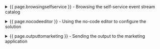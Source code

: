 <details markdown="1">

<summary>{{ page.browsingselfservice }} - Browsing the self-service event stream catalog</summary>

Focus Corp’s marketing team wants to offer a high-value promotion to specific first-time customers immediately after their initial order.
<br/>

| **{{ page.browsingselfservice }}.1** | **Subscribe to the customer and order topics** |
| :--- | :--- |
| **Narration** | The marketing team browse the self-service catalog to find the event streams they need.   |
| **Action** &nbsp; {{ page.browsingselfservice }}.1.1 | Open the IBM Event Endpoint Management console. Select the **catalog** (1) icon and click on **CUSTOMERS** (2).<br/> <img src="../300-integration-event-automation-common/images/1-Catalog-SelectCustomer.png" width="800" /> |
| **Narration** | They see the CUSTOMERS stream description, sample message and connectivity details. They confirm this provides an event for each new customer who registers. They generate security credentials for their application to access the stream.   |
| **Action** &nbsp; {{ page.browsingselfservice }}.1.2 | Show the description, sample message and connection details. Click on the **Generate access credentials**.<br/> <img src="../300-integration-event-automation-common/images/1-Catalog-GenerateCustomerCred.png" width="800" /> |
| **Action** &nbsp; {{ page.browsingselfservice }}.1.3 | Fill in **marketing@focus.corp** (1) as the contact details, and click **Generate**.<br/> <img src="../300-integration-event-automation-common/images/1-Catalog-ContactDetailsCustomer.png" width="800" /> |
| **Narration** | The credentials are immediately created which the team safely store.   |
| **Action** &nbsp; {{ page.browsingselfservice }}.1.4 | Save the **Username** (1) and **Password** (2) to a safe location before clicking on **Close** (3).<br/> <img src="../300-integration-event-automation-common/images/1-Catalog-CopyCustomerCred.png" width="800" /> |
| **Narration** | The marketing team discover the ORDERS stream that provides an event for each new order. They complete the same process to generate credentials for this stream.  |
| **Action** &nbsp; {{ page.browsingselfservice }}.1.5 | Complete the same process for the order topic. Select the **catalog** (1) icon and click on **ORDERS** (2).<br/> <img src="../300-integration-event-automation-common/images/1-Catalog-SelectOrder.png" width="800" /> |
| **Action** &nbsp; {{ page.browsingselfservice }}.1.6 | Show the description, sample message and connection details. Click on the **Generate access credentials**.<br/> <img src="../300-integration-event-automation-common/images/1-Catalog-GenerateOrderCred.png" width="800" /> |
| **Action** &nbsp; {{ page.browsingselfservice }}.1.7 | Fill in **marketing@focus.corp** (1) as the contact details, and click **Generate**.<br/> <img src="../300-integration-event-automation-common/images/1-Catalog-ContactDetailsOrder.png" width="800" /> |
| **Action** &nbsp; {{ page.browsingselfservice }}.1.8 | Save the **Username** (1) and **Password** (2) to a safe location before clicking on **Close** (3).<br/> <img src="../300-integration-event-automation-common/images/1-Catalog-CopyOrderCred.png" width="800" /> |

<br/>

**[Go to top](#place1)**

<br/><br/>

</details>

<p/>

<details markdown="1">

<summary>{{ page.nocodeeditor }} - Using the no-code editor to configure the solution </summary>

The marketing team’s business requirement is to correlate newly created customer accounts with orders of over 100 dollars within a 24-hour window. 

<br/>

| **{{ page.nocodeeditor }}.1** | **Configure an event source for the order events** |
| :--- | :--- |
| **Narration** | The team will use an event flow to detect when a new customer creates an order over $100. They start by creating a new flow called NewCustomerLargeOrder. |
| **Action** &nbsp; {{ page.nocodeeditor }}.1.1 | Open the IBM Event Processing console and click **Create** (1) to start authoring a new flow.<br/> <img src="../300-integration-event-automation-common/images/2-Flow-CreateFlow.png" width="800" /> |
| **Action** &nbsp; {{ page.nocodeeditor }}.1.2 | Specify **NewCustomerLargeOrder** (1) for the flow name and click **Create** (2).<br/> <img src="../300-integration-event-automation-common/images/2-Flow-FlowName.png" width="800" /> |
| **Narration** | A flow starts with one or more event sources, which represent the inbound events. The marketing team start defining the ORDERS event source by dragging and dropping the node onto the canvas.|
| **Action** &nbsp; {{ page.nocodeeditor }}.1.3 | Press and hold the mouse button on the **Event source** node.<br/> <img src="../300-integration-event-automation-common/images/2-Flow-1stEventSourceSelect.png" width="800" /> |
| **Action** &nbsp; {{ page.nocodeeditor }}.1.4 | Drag onto the canvas and release the mouse button.<br/> <img src="../300-integration-event-automation-common/images/2-Flow-1stEventSourceDrag.png" width="800" /> |
| **Narration** | Then they configure the event source starting with the connectivity details they discovered in the event management console.|
| **Action** &nbsp; {{ page.nocodeeditor }}.1.5 | Hover over the added node and select the **edit** icon.<br/> <img src="../300-integration-event-automation-common/images/2-Flow-1stEventSourceEdit.png" width="800" /> |
| **Action** &nbsp; {{ page.nocodeeditor }}.1.6 | Select the **Add event source** (1) tile and click on **Next** (2).<br/> <img src="../300-integration-event-automation-common/images/2-Flow-1stEventSourceAdd.png" width="800" /> |
| **Action** &nbsp; {{ page.nocodeeditor }}.1.7 | Return to the Event Endpoint Management console and scroll down to the Access information. Copy the server address details.<br/> <img src="../300-integration-event-automation-common/images/2-Flow-EEMAddress.png" width="800" /> |
| **Action** &nbsp; {{ page.nocodeeditor }}.1.8 | Type **Orders** (1) for the node name, paste the server address into the **Server** (2) field, and click **Next** (3).<br/> <img src="../300-integration-event-automation-common/images/2-Flow-1stEventSourceServerDetails.png" width="800" /> |
| **Narration** | They configure the security details, accepting the certificates being used by the event stream. Then they specify the username / password credentials that they generated in the event management console.|
| **Action** &nbsp; {{ page.nocodeeditor }}.1.9 | Check the **Accept certificates** (1) box and select **Next** (2).<br/> <img src="../300-integration-event-automation-common/images/2-Flow-1stEventSourceAcceptCerts.png" width="800" /> |
| **Action** &nbsp; {{ page.nocodeeditor }}.1.10 | Copy the username (1) and password (2) from step {{ page.browsingselfservice }}.1.8, and click **Next** (3).<br/> <img src="../300-integration-event-automation-common/images/2-Flow-1stEventSourceCredentials.png" width="800" /> |
| **Narration** | The system connects to the event stream and queries the available topics for the provided credentials. A single ORDERS topic is found and selected by the team.|
| **Action** &nbsp; {{ page.nocodeeditor }}.1.11 | Check **ORDERS** (1) and click **Next** (3).<br/> <img src="../300-integration-event-automation-common/images/2-Flow-1stEventSourceSelectTopic.png" width="800" /> |
| **Narration** | The data structure for the events needs to be defined. For simplicity the team decide to copy the sample message from the Event Management console.|
| **Action** &nbsp; {{ page.nocodeeditor }}.1.12 | Click on **Upload a schema or sample message** (1).<br/> <img src="../300-integration-event-automation-common/images/2-Flow-1stEventSourceUploadSample.png" width="800" /> |
| **Action** &nbsp; {{ page.nocodeeditor }}.1.13 | Select the **Sample message** (1) tab, copy the text below into the **Enter sample message** (2) box, and click **Done** (3).<br/> <br/><inline-code code="{<br/>&nbsp;&nbsp;&quot;quantity&quot;: 9,<br/>&nbsp;&nbsp;&quot;price&quot;: 197.09,<br/>&nbsp;&nbsp;&quot;customerid&quot;: &quot;a7d1586b-ced1-462f-9e44-14e9e5013540&quot;,<br/>&nbsp;&nbsp;&quot;description&quot;: &quot;Composite Oversize 28in Tennis Racket&quot;,<br/>&nbsp;&nbsp;&quot;id&quot;: &quot;1eba7af9-b748-4754-b750-3459e589dccf&quot;,<br/>&nbsp;&nbsp;&quot;region&quot;: &quot;EMEA&quot;,<br/>&nbsp;&nbsp;&quot;ordertime&quot;: &quot;2023-10-24 19:26:04.839&quot;,<br/>&nbsp;&nbsp;&quot;customer&quot;: &quot;Reed McKenzie DDS&quot;<br/>}"></inline-code><img src="../300-integration-event-automation-common/images/2-Flow-1stEventSourceSample.png" width="800" /> |
| **Action** &nbsp; {{ page.nocodeeditor }}.1.14 | Click on **Configure**.<br/> <img src="../300-integration-event-automation-common/images/2-Flow-1stEventSourceComplete.png" width="800" /> |

<br/>

| **{{ page.nocodeeditor }}.2** | **Configure an event source for the customer events** |
| :--- | :--- |
| **Narration** | The marketing team require a second event source for the new customer events. They drag and drop an event source node onto the canvas.  |
| **Action** &nbsp; {{ page.nocodeeditor }}.2.1 | Press and hold the mouse button on the **Event source** (1) node, and drag onto the canvas (2).<br/> <img src="../300-integration-event-automation-common/images/2-Flow-2ndEventSourceDrag.png" width="800" /> |
| **Narration** | Similar to before the team configure the event source starting with the connectivity details they discovered in the event management console. |
| **Action** &nbsp; {{ page.nocodeeditor }}.2.2 | Hover over the added node and select the **edit** icon.<br/> <img src="../300-integration-event-automation-common/images/2-Flow-2ndEventSourceEdit.png" width="800" /> |
| **Action** &nbsp; {{ page.nocodeeditor }}.2.3 | Select the **Add event source** (1) tile and click on **Next** (2).<br/> <img src="../300-integration-event-automation-common/images/2-Flow-2ndEventSourceAdd.png" width="800" /> |
| **Action** &nbsp; {{ page.nocodeeditor }}.2.4 | Return to the Event Endpoint Management console and scroll down to the Access information. Copy the server address details.<br/> <img src="../300-integration-event-automation-common/images/2-Flow-EEMAddress.png" width="800" /> |
| **Action** &nbsp; {{ page.nocodeeditor }}.2.5 | Type **New Customers** (1) for the node name, paste the server address into the **Server** (2) field, and click **Next** (3).<br/> <img src="../300-integration-event-automation-common/images/2-Flow-2ndEventSourceServerDetails.png" width="800" /> |
| **Narration** | They configure the security details, accepting the certificates being used by the event stream. Then they specify the username / password credentials that they generated in the event management console.|
| **Action** &nbsp; {{ page.nocodeeditor }}.2.6 | Check the **Accept certificates** (1) box and select **Next** (2).<br/> <img src="../300-integration-event-automation-common/images/2-Flow-2ndEventSourceAcceptCerts.png" width="800" /> |
| **Action** &nbsp; {{ page.nocodeeditor }}.2.7 | Copy the username (1) and password (2) from step {{ page.browsingselfservice }}.1.4, and click **Next** (3).<br/> <img src="../300-integration-event-automation-common/images/2-Flow-2ndEventSourceCredentials.png" width="800" /> |
| **Narration** | The system connects to the event stream and queries the available topics for the provided credentials. A single CUSTOMERS topic is found and selected by the team.|
| **Action** &nbsp; {{ page.nocodeeditor }}.2.8 | Check **CUSTOMERS** (1) and click **Next** (3).<br/> <img src="../300-integration-event-automation-common/images/2-Flow-2ndEventSourceSelectTopic.png" width="800" /> |
| **Narration** | The data structure for the events needs to be defined. For simplicity the team decide to copy the sample message from the Event Management console.|
| **Action** &nbsp; {{ page.nocodeeditor }}.2.9 | Click on **Upload a schema or sample message** (1).<br/> <img src="../300-integration-event-automation-common/images/2-Flow-2ndEventSourceUploadSample.png" width="800" /> |
| **Action** &nbsp; {{ page.nocodeeditor }}.2.10 | Select the **Sample message** (1) tab, copy the text below into the **Enter sample message** (2) box, and click **Done** (3).<br/> <br/><inline-code code="{<br/>&nbsp;&nbsp;&quot;customerid&quot;: &quot;acb3eb65-98a1-45c2-84d4-f5df157862b4&quot;,<br/>&nbsp;&nbsp;&quot;customername&quot;: &quot;Emilio Quitzon&quot;,<br/>&nbsp;&nbsp;&quot;registered&quot;: &quot;2023-10-24 19:20:35.638&quot;<br/>}"></inline-code><img src="../300-integration-event-automation-common/images/2-Flow-2ndEventSourceSample.png" width="800" /> |
| **Action** &nbsp; {{ page.nocodeeditor }}.2.11 | Click on **Configure**.<br/> <img src="../300-integration-event-automation-common/images/2-Flow-2ndEventSourceComplete.png" width="800" /> |

<br/>

| **{{ page.nocodeeditor }}.3** | **Filter orders over 100 dollars** |
| :--- | :--- |
| **Narration** | The ORDERS stream provides an event for each order; however the marketing team only require orders over $100. They will use a Filter node to disregard the unnecessary events. They drag and drop the  node onto the canvas. |
| **Action** &nbsp; {{ page.nocodeeditor }}.3.1 | Press and hold the mouse button on the **Filter** (1) node and drag onto the canvas (2).<br/> <img src="../300-integration-event-automation-common/images/2-Flow-FilterDrag.png" width="800" /> |
| **Narration** | The team connects the ORDERS output terminal of the filter node. |
| **Action** &nbsp; {{ page.nocodeeditor }}.3.2 | Hover over the Orders output terminal and hold the mouse button down.<br/> <img src="../300-integration-event-automation-common/images/2-Flow-FilterConnectSource1.png" width="800" /> |
| **Action** &nbsp; {{ page.nocodeeditor }}.3.3 | Drag the connection to the filter's input terminal and release the mouse button.<br/> <img src="../300-integration-event-automation-common/images/2-Flow-FilterConnectTarget.png" width="800" /> |
| **Narration** | The filter node provides an expression builder that makes it easy for the marketing team to filter out orders under $100. |
| **Action** &nbsp; {{ page.nocodeeditor }}.3.4 | Hover over the Filter node and select the **edit** icon.<br/> <img src="../300-integration-event-automation-common/images/2-Flow-FilterEdit.png" width="800" /> |
| **Action** &nbsp; {{ page.nocodeeditor }}.3.5 | Enter **FilterLargeOrders** (1) for the node name and click **Next** (2).<br/> <img src="../300-integration-event-automation-common/images/2-Flow-FilterName.png" width="800" /> |
| **Action** &nbsp; {{ page.nocodeeditor }}.3.6 | Click on the **Assistance** pull down.<br/> <img src="../300-integration-event-automation-common/images/2-Flow-FilterAssistance.png" width="800" /> |
| **Action** &nbsp; {{ page.nocodeeditor }}.3.7 | Select **price** (1) for the property, **> Is greater than** (2) for the condition and enter **100** (3) for the value. Click on **Add to expression** (4) to complete . <br/> <img src="../300-integration-event-automation-common/images/2-Flow-FilterCondition.png" width="800" /> |
| **Action** &nbsp; {{ page.nocodeeditor }}.3.8 | The completed conditions will be shown (1), click on **Configure** (2). <br/> <img src="../300-integration-event-automation-common/images/2-Flow-FilterComplete.png" width="800" /> |

<br/>

| **{{ page.nocodeeditor }}.4** | **Identify new customer order over 100 dollars** |
| :--- | :--- |
| **Narration** | The team want to join the new customer and filtered order stream together, detecting when a new customer has placed a large order within 24 hours. To detect this situation a JOIN node is used. The team drag and drop the node on to the canvas.  |
| **Action** &nbsp; {{ page.nocodeeditor }}.4.1 | Press and hold the mouse button on the **Interval join** node and drag onto the canvas.<br/> <img src="../300-integration-event-automation-common/images/2-Flow-JoinDrag.png" width="800" /> |
| **Narration** | The JOIN node takes two input streams. The marketing team connect the filtered orders and new customers events to the input terminal of the JOIN node.  |
| **Action** &nbsp; {{ page.nocodeeditor }}.4.2 | Hover over the New Customers output terminal and hold the mouse button down.<br/> <img src="../300-integration-event-automation-common/images/2-Flow-JoinSourceConnect1.png" width="800" /> |
| **Action** &nbsp; {{ page.nocodeeditor }}.4.3 | Drag the connection to the intervalJoin_1 input terminal and release the mouse button.<br/> <img src="../300-integration-event-automation-common/images/2-Flow-JoinSourceConnect2.png" width="800" /> |
| **Action** &nbsp; {{ page.nocodeeditor }}.4.4 | Complete the same process to connect the FilterLargeOrders output terminal.<br/> <img src="../300-integration-event-automation-common/images/2-Flow-JoinSourceConnect4.png" width="800" /> |
| **Narration** | To detect a common event across the two streams the team need to configure how the JOIN node can match events. The marketing team use the expression builder to correlate events based on the common customerid field within the two event.   |
| **Action** &nbsp; {{ page.nocodeeditor }}.4.5 | Hover over the intervalJoin_1 node and select the **edit** icon.<br/> <img src="../300-integration-event-automation-common/images/2-Flow-JoinEdit.png" width="800" /> |
| **Action** &nbsp; {{ page.nocodeeditor }}.4.6 | Enter **DetectNewCustomerLargeOrder** (1) for the node name and click **Next** (2).<br/> <img src="../300-integration-event-automation-common/images/2-Flow-JoinName.png" width="800" /> |
| **Action** &nbsp; {{ page.nocodeeditor }}.4.7 | Click on the **Assistance** (1) pull down. Select **customerId** (2) (3) from both pull downs and click **Add to expression** (4) to complete. <br/> <img src="../300-integration-event-automation-common/images/2-Flow-JoinCondition.png" width="800" /> |
| **Action** &nbsp; {{ page.nocodeeditor }}.4.8 | The completed condition will be shown, click on **Next**. <br/> <img src="../300-integration-event-automation-common/images/2-Flow-JoinConditionComplete.png" width="800" /> |
| **Narration** | The JOIN node uses a time window to detect a situation. There are two events involved: a triggering event that starts the time window, and a second event that detects the situation. For the marketing team the new customer is the triggering event as this must always happen first, and the order event represents the situation being detected. The team specify this in the UI.    |
| **Action** &nbsp; {{ page.nocodeeditor }}.4.9 | Select **FilterLargeOrders (event_time)** for the event to detect.<br/> <img src="../300-integration-event-automation-common/images/2-Flow-JoinTimeWindow1.png" width="800" /> |
| **Action** &nbsp; {{ page.nocodeeditor }}.4.10 | Select **New Customers (event_time)** (1) for the event to start the time window, change the metric to **hours** (2), number of hours to **24** (3), and click **Next** (4).<br/> <img src="../300-integration-event-automation-common/images/2-Flow-JoinTimeWindow2.png" width="800" /> |
| **Narration** | The output data from the JOIN node will be a combination of the fields from the two events. The events have some common names which cause conflicts. This can be resolved by either renaming or removing the fields. As these are duplicates the marketing team delete the fields.   |
| **Action** &nbsp; {{ page.nocodeeditor }}.4.11 | Remove the duplicate fields: **customerid** (1), **event_time** (2).<br/> <img src="../300-integration-event-automation-common/images/2-Flow-JoinRemoveDuplicates.png" width="800" /> |
| **Action** &nbsp; {{ page.nocodeeditor }}.4.12 | Click **Configure**.<br/> <img src="../300-integration-event-automation-common/images/2-Flow-JoinConfigComplete.png" width="800" /> |

<br/>


**[Go to top](#place1)**

<br/><br/>

</details>

<p/>

<details markdown="1">

<summary>{{ page.outputtomarketing }} - Sending the output to the marketing application </summary>

<br/>

| **{{ page.outputtomarketing }}.1** | **Configure an event destination for the customer events** |
| :--- | :--- |
| **Narration** | The marketing team want to emit detected events to the loyalty app that will send the promotion to the customer. Within a flow an event destination node is used to publish events to a stream. They drag and drop the node onto the canvas.|
| **Action** &nbsp; {{ page.outputtomarketing }}.1.1 | Press and hold the mouse button on the **Event destination** (1) node and drag onto the canvas (2).<br/> <img src="../300-integration-event-automation-common/images/2-Flow-DestinationDrag.png" width="800" /> |
| **Narration** | They connect the DetectNewLargeOrder output terminal to the event destination input terminal.|
| **Action** &nbsp; {{ page.outputtomarketing }}.1.2 | Hover over the DetectNewLargeOrder output terminal and hold the mouse button down.<br/> <img src="../300-integration-event-automation-common/images/2-Flow-DestinationConnect1.png" width="800" /> |
| **Action** &nbsp; {{ page.outputtomarketing }}.1.3 | Drag the connection to the sink_1 input terminal and release the mouse button.<br/> <img src="../300-integration-event-automation-common/images/2-Flow-DestinationConnect2.png" width="800" /> |
| **Narration** | The marketing team edit the node configuration to specify a name and the network address of the output stream.|
| **Action** &nbsp; {{ page.outputtomarketing }}.1.4 | Hover over the sink_1 node and select the **edit** icon.<br/> <img src="../300-integration-event-automation-common/images/2-Flow-DestinationEdit.png" width="800" /> |
| **Action** &nbsp; {{ page.outputtomarketing }}.1.5 | Enter **OutputToMarketingApp** (1) for the node name, **ademo-es-kafka-bootstrap.cp4i.svc:9095** (2) in the server field and click **Next** (3).<br/> <img src="../300-integration-event-automation-common/images/2-Flow-DestinationName.png" width="800" /> |
| **Narration** | They configure the security details, accepting the certificates being used by the event stream. Then specify the username / password credentials to access the event stream.|
| **Action** &nbsp; {{ page.outputtomarketing }}.1.6 | Check **Accept certificates** (1) and click **Next** (2).<br/> <img src="../300-integration-event-automation-common/images/2-Flow-DestinationAcceptCert.png" width="800" /> |
| **Action** &nbsp; {{ page.outputtomarketing }}.1.7 | Specify **es-admin** (1) for the username, the password (2) value was outputted in the preparation section and click **Next** (3). <br/> <img src="../300-integration-event-automation-common/images/2-Flow-DestinationCredentials.png" width="800" /> |
| **Narration** | The system connects to the event stream and queries the available topics for the provided credentials. The marketing team select the LOYALTY.APP event stream.|
| **Action** &nbsp; {{ page.outputtomarketing }}.1.8 | Select **LOYALTY.APP** (1) and click **Configure** (2).<br/> <img src="../300-integration-event-automation-common/images/2-Flow-DestinationSelectTopic.png" width="800" /> |

  
<br/>

| **{{ page.outputtomarketing }}.2** | **Running the flow with historical events** |
| :--- | :--- |
| **Narration** | The flow can be run using the historical data within the event streams, or only new events from now. As the team want to verify the flow they decide to run with historical data. They immediately see the flow working as expected and several new customers who are eligible for the discount detected. |
| **Action** &nbsp; {{ page.outputtomarketing }}.2.2 | Select the **Run** (1) pull down and click **Include historical**.<br/> <img src="../300-integration-event-automation-common/images/3-Flow-RunHistorical.png" width="800" /> |
| **Action** &nbsp; {{ page.outputtomarketing }}.2.3 | View the detected events.<br/> <img src="../300-integration-event-automation-common/images/3-Flow-OutputEvents.png" width="800" /> |


<br/>

**[Go to top](#place1)**

<br/><br/>

</details>

<p/>